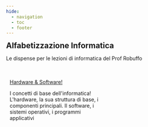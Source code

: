 ```yaml
---
hide:
  - navigation
  - toc
  - footer
---
```

<style>
.w3-row:after,.w3-row:before{content:"";display:table;clear:both}
.w3-half{float:left;width:100%;}
@media (min-width:601px){.w3-half{width:49.99999%}}
</style>

<body>
<!-- style="background: #4051b5; background:linear-gradient(#4051b5 0%, #4051b5 20%, #C4D5F9 100%);"> -->

<!-- xxxxxxxxxxxxxxxxxxxxxxxxxxxxxxxxxxxxxxxxxxxxxxxxxxxxxxxxxxxxxxxxxxxxxxxxxxxxxxx -->
<section class="">

<h1 style="font-weight:bold;margin:0px">Alfabetizzazione Informatica</h1>
<p>Le dispense per le lezioni di informatica del Prof Robuffo</p>

<br>
<br>

</section>

<!-- xxxxxxxxxxxxxxxxxxxxxxxxxxxxxxxxxxxxxxxxxxxxxxxxxxxxxxxxxxxxxxxxxxxxxxxxxxxxxxx -->
<section class="">

<div class="w3-row">

<div class="w3-half" style="padding:0 10px">
<a href="hwsw/00_intro/" class="md-button" style="width:300px">Hardware & Software!</a>
<p>I concetti di base dell'informatica! L'hardware, la sua struttura di base, i componenti principali. 
Il software, i sistemi operativi, i programmi applicativi</p>
<br>
<br>
</div>

</div>

</section>

</body>
